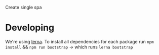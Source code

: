 Create single spa

# Developing
We're using [lerna](https://lerna.js.org/). To install all dependencies for each package run `npm install` && `npm run bootstrap` -> which runs `lerna bootstrap`
